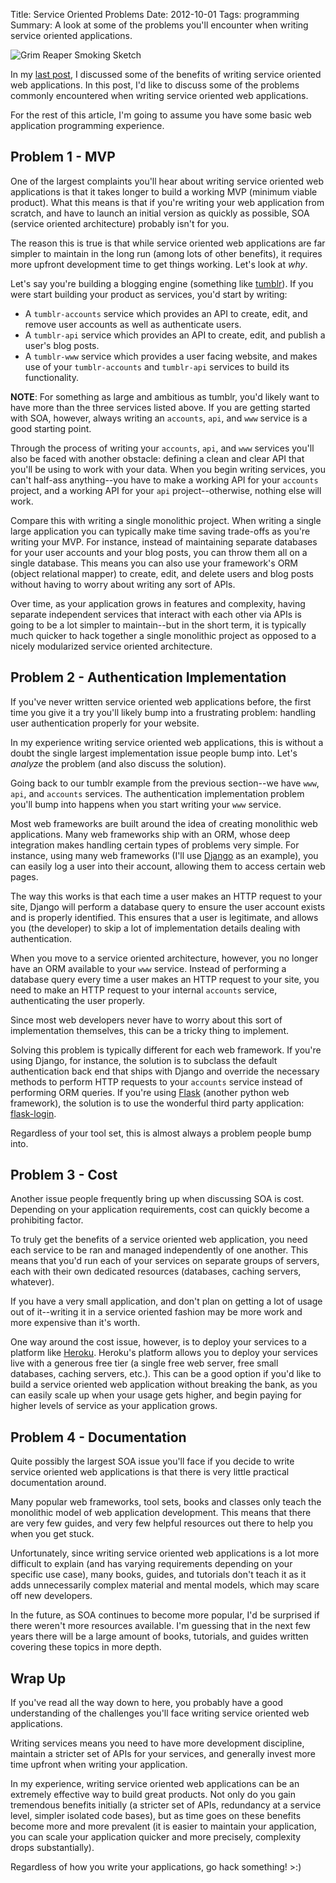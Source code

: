 Title: Service Oriented Problems
Date: 2012-10-01
Tags: programming
Summary:
    A look at some of the problems you'll encounter when writing service
    oriented applications.


![Grim Reaper Smoking Sketch][]


In my [last post][], I discussed some of the benefits of writing service
oriented web applications.  In this post, I'd like to discuss some of the
problems commonly encountered when writing service oriented web applications.

For the rest of this article, I'm going to assume you have some basic web
application programming experience.


## Problem 1 - MVP

One of the largest complaints you'll hear about writing service oriented web
applications is that it takes longer to build a working MVP (minimum viable
product).  What this means is that if you're writing your web application from
scratch, and have to launch an initial version as quickly as possible, SOA
(service oriented architecture) probably isn't for you.

The reason this is true is that while service oriented web applications are far
simpler to maintain in the long run (among lots of other benefits), it requires
more upfront development time to get things working.  Let's look at *why*.

Let's say you're building a blogging engine (something like [tumblr][]).  If
you were start building your product as services, you'd start by writing:

-   A `tumblr-accounts` service which provides an API to create, edit, and
    remove user accounts as well as authenticate users.
-   A `tumblr-api` service which provides an API to create, edit, and publish
    a user's blog posts.
-   A `tumblr-www` service which provides a user facing website, and makes use
    of your `tumblr-accounts` and `tumblr-api` services to build its
    functionality.

**NOTE**: For something as large and ambitious as tumblr, you'd likely want to
have more than the three services listed above.  If you are getting started
with SOA, however, always writing an `accounts`, `api`, and `www` service is a
good starting point.

Through the process of writing your `accounts`, `api`, and `www` services
you'll also be faced with another obstacle: defining a clean and clear API
that you'll be using to work with your data.  When you begin writing services,
you can't half-ass anything--you have to make a working API for your `accounts`
project, and a working API for your `api` project--otherwise, nothing else will
work.

Compare this with writing a single monolithic project.  When writing a single
large application you can typically make time saving trade-offs as you're
writing your MVP.  For instance, instead of maintaining separate databases for
your user accounts and your blog posts, you can throw them all on a single
database.  This means you can also use your framework's ORM (object relational
mapper) to create, edit, and delete users and blog posts without having to
worry about writing any sort of APIs.

Over time, as your application grows in features and complexity, having
separate independent services that interact with each other via APIs is going
to be a lot simpler to maintain--but in the short term, it is typically much
quicker to hack together a single monolithic project as opposed to a nicely
modularized service oriented architecture.


## Problem 2 - Authentication Implementation

If you've never written service oriented web applications before, the first
time you give it a try you'll likely bump into a frustrating problem: handling
user authentication properly for your website.

In my experience writing service oriented web applications, this is without a
doubt the single largest implementation issue people bump into.  Let's
*analyze* the problem (and also discuss the solution).

Going back to our tumblr example from the previous section--we have `www`,
`api`, and `accounts` services.  The authentication implementation problem
you'll bump into happens when you start writing your `www` service.

Most web frameworks are built around the idea of creating monolithic web
applications.  Many web frameworks ship with an ORM, whose deep integration
makes handling certain types of problems very simple.  For instance, using many
web frameworks (I'll use [Django][] as an example), you can easily log a user
into their account, allowing them to access certain web pages.

The way this works is that each time a user makes an HTTP request to your site,
Django will perform a database query to ensure the user account exists and is
properly identified.  This ensures that a user is legitimate, and allows you
(the developer) to skip a lot of implementation details dealing with
authentication.

When you move to a service oriented architecture, however, you no longer have
an ORM available to your `www` service.  Instead of performing a database query
every time a user makes an HTTP request to your site, you need to make an HTTP
request to your internal `accounts` service, authenticating the user properly.

Since most web developers never have to worry about this sort of implementation
themselves, this can be a tricky thing to implement.

Solving this problem is typically different for each web framework.  If you're
using Django, for instance, the solution is to subclass the default
authentication back end that ships with Django and override the necessary
methods to perform HTTP requests to your `accounts` service instead of
performing ORM queries.  If you're using [Flask][] (another python web
framework), the solution is to use the wonderful third party application:
[flask-login][].

Regardless of your tool set, this is almost always a problem people bump into.


## Problem 3 - Cost

Another issue people frequently bring up when discussing SOA is cost.
Depending on your application requirements, cost can quickly become a
prohibiting factor.

To truly get the benefits of a service oriented web application, you need each
service to be ran and managed independently of one another.  This means that
you'd run each of your services on separate groups of servers, each with their
own dedicated resources (databases, caching servers, whatever).

If you have a very small application, and don't plan on getting a lot of usage
out of it--writing it in a service oriented fashion may be more work and more
expensive than it's worth.

One way around the cost issue, however, is to deploy your services to a
platform like [Heroku][].  Heroku's platform allows you to deploy your services
live with a generous free tier (a single free web server, free small databases,
caching servers, etc.).  This can be a good option if you'd like to build a
service oriented web application without breaking the bank, as you can easily
scale up when your usage gets higher, and begin paying for higher levels of
service as your application grows.


## Problem 4 - Documentation

Quite possibly the largest SOA issue you'll face if you decide to write service
oriented web applications is that there is very little practical documentation
around.

Many popular web frameworks, tool sets, books and classes only teach the
monolithic model of web application development.  This means that there are
very few guides, and very few helpful resources out there to help you when you
get stuck.

Unfortunately, since writing service oriented web applications is a lot more
difficult to explain (and has varying requirements depending on your specific
use case), many books, guides, and tutorials don't teach it as it adds
unnecessarily complex material and mental models, which may scare off new
developers.

In the future, as SOA continues to become more popular, I'd be surprised if
there weren't more resources available.  I'm guessing that in the next few
years there will be a large amount of books, tutorials, and guides written
covering these topics in more depth.


## Wrap Up

If you've read all the way down to here, you probably have a good understanding
of the challenges you'll face writing service oriented web applications.

Writing services means you need to have more development discipline, maintain a
stricter set of APIs for your services, and generally invest more time upfront
when writing your application.

In my experience, writing service oriented web applications can be an extremely
effective way to build great products.  Not only do you gain tremendous
benefits initially (a stricter set of APIs, redundancy at a service level,
simpler isolated code bases), but as time goes on these benefits become more
and more prevalent (it is easier to maintain your application, you can scale
your application quicker and more precisely, complexity drops substantially).

Regardless of how you write your applications, go hack something!  >:)


  [Grim Reaper Smoking Sketch]: {filename}/images/2012/grim-reaper-smoking-sketch.png "Grim Reaper Smoking Sketch"
  [last post]: {filename}/articles/2012/service-oriented-side-effects.md "Service Oriented Side Effects"
  [tumblr]: https://www.tumblr.com/ "Tumblr"
  [Django]: https://www.djangoproject.com/ "Django"
  [Flask]: http://flask.pocoo.org/ "Flask"
  [flask-login]: http://packages.python.org/Flask-Login/ "Flask-Login"
  [Heroku]: http://www.heroku.com/ "Heroku"
